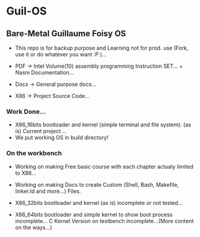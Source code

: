 # Guil-OS
## Bare-Metal Guillaume Foisy OS
 
- This repo is for backup purpose and Learning not for prod. use  (Fork, use it or do whatever you want :P )...

- PDF  -> Intel Volume(10) assembly programming  Instruction SET...   +   Nasm Documentation...

- Docs -> General purpose docs...

- X86  -> Project Source Code...
  
 ### Work Done...
 
  - X86_16bits bootloader and kernel (simple terminal and file system).  (as is) Current project ...
  - We put working OS in build directory!

 ### On the workbench
 
  - Working on making Free basic course with each chapter actualy limited to X86...
 
  - Working on making Docs to create Custom (Shell, Bash, Makefile, linker.ld and more...) Files.

  - X86_32bits  bootloader and kernel (as is) incomplete or not tested...

  - X86_64bits bootloader and simple kernel to show boot process incomplete...  C Kernel Version on testbench incomplete...(More content on the ways...)
